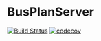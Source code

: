 # BusPlanServer

[![Build Status](https://travis-ci.org/BusPlan/BusPlanServer.svg?branch=master)](https://travis-ci.org/BusPlan/BusPlanServer)
[![codecov](https://codecov.io/gh/BusPlan/BusPlanServer/branch/master/graph/badge.svg)](https://codecov.io/gh/BusPlan/BusPlanServer)
